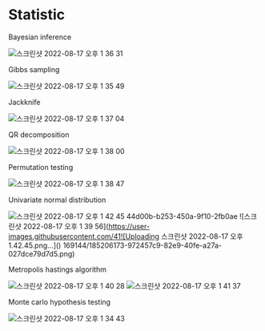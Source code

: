 # Statistic

Bayesian inference

![스크린샷 2022-08-17 오후 1 36 31](https://user-images.githubusercontent.com/41169144/185205556-13db1ab8-94b3-435c-9542-016891f4a74f.png)

Gibbs sampling

![스크린샷 2022-08-17 오후 1 35 49](https://user-images.githubusercontent.com/41169144/185205396-e3716bd2-469b-465a-af04-f49fda11827a.png)

Jackknife

![스크린샷 2022-08-17 오후 1 37 04](https://user-images.githubusercontent.com/41169144/185205640-d3b01a46-eaa9-4a65-bcf9-127971e364fe.png)

QR decomposition

![스크린샷 2022-08-17 오후 1 38 00](https://user-images.githubusercontent.com/41169144/185205833-12f0e115-908c-4da4-967a-6c95b4c0ff26.png)

Permutation testing

![스크린샷 2022-08-17 오후 1 38 47](https://user-images.githubusercontent.com/41169144/185205951-63d2fc5b-0781-4780-94e7-5241ca14078e.png)

Univariate normal distribution

![스크린샷 2022-08-17 오후 1 42 45](https://user-images.githubusercontent.com/41169144/185206881-1361f201-dfa2-42b5-98ee-01857ff3c680.png)
44d00b-b253-450a-9f10-2fb0ae
![스크린샷 2022-08-17 오후 1 39 56](https://user-images.githubusercontent.com/41![Uploading 스크린샷 2022-08-17 오후 1.42.45.png…]()
169144/185206173-972457c9-82e9-40fe-a27a-027dce79d7d5.png)


Metropolis hastings algorithm

![스크린샷 2022-08-17 오후 1 40 28](https://user-images.githubusercontent.com/41169144/185206270-63c65e3e-5dd2-46fb-9af9-621300ccbeac.png)
![스크린샷 2022-08-17 오후 1 41 37](https://user-images.githubusercontent.com/41169144/185206497-ca1dea02-ba68-412f-b1fd-db9a45c6d504.png)


Monte carlo hypothesis testing

![스크린샷 2022-08-17 오후 1 34 43](https://user-images.githubusercontent.com/41169144/185205206-331a757a-f2b2-4069-b945-4d0319d9563e.png)
